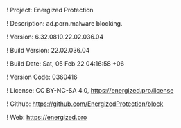 ! Project: Energized Protection

! Description: ad.porn.malware blocking.

! Version: 6.32.0810.22.02.036.04

! Build Version: 22.02.036.04

! Build Date: Sat, 05 Feb 22 04:16:58 +06

! Version Code: 0360416

! License: CC BY-NC-SA 4.0, https://energized.pro/license

! Github: https://github.com/EnergizedProtection/block

! Web: https://energized.pro
